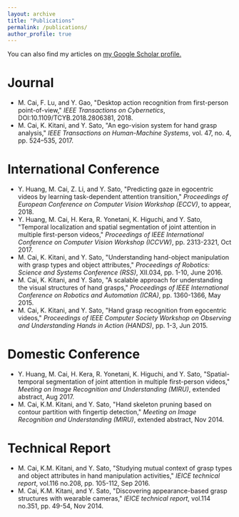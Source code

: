 ```yaml
---
layout: archive
title: "Publications"
permalink: /publications/
author_profile: true
---
```


You can also find my articles on <u><a href="https://scholar.google.com/citations?user=lmUOLU8AAAAJ&hl=ja">
my Google Scholar profile</a>.</u>

Journal
======
* M. Cai, F. Lu, and Y. Gao, &quot;Desktop action recognition from first-person point-of-view,&quot; <i>IEEE Transactions
on Cybernetics</i>, DOI:10.1109/TCYB.2018.2806381, 2018.
* M. Cai, K. Kitani, and Y. Sato, &quot;An ego-vision system for hand grasp analysis,&quot; <i>IEEE Transactions
on Human-Machine Systems</i>, vol. 47, no. 4, pp. 524–535, 2017.

International Conference
======
* Y. Huang, M. Cai, Z. Li, and Y. Sato, &quot;Predicting gaze in egocentric videos by learning task-dependent attention transition,&quot; <i>Proceedings of European Conference on Computer Vision Workshop (ECCV)</i>, to appear, 2018.
* Y. Huang, M. Cai, H. Kera, R. Yonetani, K. Higuchi, and Y. Sato, &quot;Temporal localization and spatial segmentation
of joint attention in multiple first-person videos,&quot; <i>Proceedings of IEEE International Conference on Computer 
Vision Workshop (ICCVW)</i>, pp. 2313-2321, Oct 2017.
* M. Cai, K. Kitani, and Y. Sato, &quot;Understanding hand-object manipulation with grasp types and object attributes,&quot; <i>Proceedings of Robotics: Science and Systems Conference (RSS)</i>, XII.034, pp. 1-10, June 2016.
* M. Cai, K. Kitani, and Y. Sato, &quot;A scalable approach for understanding the visual structures of hand grasps,&quot; <i>Proceedings of IEEE International Conference on Robotics and Automation (ICRA)</i>, pp. 1360-1366, May 2015.
* M. Cai, K. Kitani, and Y. Sato, &quot;Hand grasp recognition from egocentric videos,&quot; <i>Proceedings of IEEE Computer Society Workshop on Observing and Understanding Hands in Action (HANDS)</i>, pp. 1-3, Jun 2015.

Domestic Conference
======
* Y. Huang, M. Cai, H. Kera, R. Yonetani, K. Higuchi, and Y. Sato, &quot;Spatial-temporal segmentation of joint attention in multiple first-person videos,&quot; <i>Meeting on Image Recognition and Understanding (MIRU)</i>, extended abstract, Aug 2017.
* M. Cai, K.M. Kitani, and Y. Sato, &quot;Hand skeleton pruning based on contour partition with fingertip
detection,&quot; <i>Meeting on Image Recognition and Understanding (MIRU)</i>, extended abstract, Nov 2014.

Technical Report
======
* M. Cai, K.M. Kitani, and Y. Sato, &quot;Studying mutual context of grasp types and object attributes in hand manipulation activities,&quot; <i>IEICE technical report</i>, vol.116 no.208, pp. 105-112, Sep 2016.
* M. Cai, K.M. Kitani, and Y. Sato, &quot;Discovering appearance-based grasp structures with wearable cameras,&quot; <i>IEICE technical report</i>, vol.114 no.351, pp. 49-54, Nov 2014.
